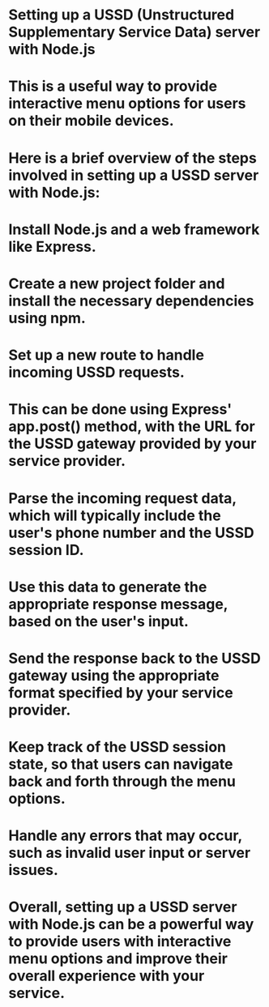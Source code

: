 # Setting up a USSD (Unstructured Supplementary Service Data) server with Node.js

# This is a useful way to provide interactive menu options for users on their mobile devices.

# Here is a brief overview of the steps involved in setting up a USSD server with Node.js:

# Install Node.js and a web framework like Express.

# Create a new project folder and install the necessary dependencies using npm.

# Set up a new route to handle incoming USSD requests. 

# This can be done using Express' app.post() method, with the URL for the USSD gateway provided by your service provider.

# Parse the incoming request data, which will typically include the user's phone number and the USSD session ID.

# Use this data to generate the appropriate response message, based on the user's input.

# Send the response back to the USSD gateway using the appropriate format specified by your service provider.

# Keep track of the USSD session state, so that users can navigate back and forth through the menu options.

# Handle any errors that may occur, such as invalid user input or server issues.

# Overall, setting up a USSD server with Node.js can be a powerful way to provide users with interactive menu options and improve their overall experience with your service.